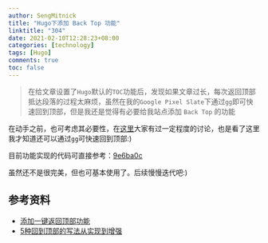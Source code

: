 ```yaml
---
author: SengMitnick
title: "Hugo下添加 Back Top 功能"
linktitle: "304"
date: 2021-02-10T12:28:23+08:00
categories: [technology]
tags: [Hugo]
comments: true
toc: false
---
```


> 在给文章设置了`Hugo`默认的`TOC`功能后，发现如果文章过长，每次返回顶部抵达段落的过程太麻烦，虽然在我的`Google Pixel Slate`下通过`gg`即可快速回到顶部，但是我还是觉得有必要给我站点添加 `Back Top` 的功能

<!-- more -->

在动手之前，也可考虑其必要性，在[这里](https://www.zhihu.com/question/19921483)大家有过一定程度的讨论，也是看了这里我才知道还可以通过`gg`可快速回到顶部:)

目前功能实现的代码可直接参考：[9e6ba0c](https://github.com/sengmitnick/hugo-theme-hello-friend-ng/commit/9e6ba0cc1940ffa200fdf21787e7e808d2f126d0)

虽然还不是很完美，但也可基本使用了。后续慢慢迭代吧:)

## 参考资料
- [添加一键返回顶部功能](https://chowray.netlify.app/posts/it%E5%B0%8F%E8%AE%B0/2021-01-06-%E4%B8%80%E9%94%AE%E8%BF%94%E5%9B%9E%E9%A1%B6%E9%83%A8/)
- [5种回到顶部的写法从实现到增强](https://www.cnblogs.com/xiaohuochai/p/5836179.html)